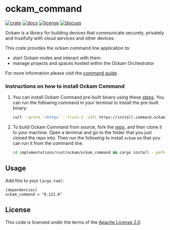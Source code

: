 # ockam_command

[![crate][crate-image]][crate-link]
[![docs][docs-image]][docs-link]
[![license][license-image]][license-link]
[![discuss][discuss-image]][discuss-link]

Ockam is a library for building devices that communicate securely, privately
and trustfully with cloud services and other devices.

This crate provides the ockam command line application to:
 - start Ockam nodes and interact with them
 - manage projects and spaces hosted within the Ockam Orchestrator

For more information please visit the [command guide](https://docs.ockam.io/reference/command)

### Instructions on how to install Ockam Command
1. You can install Ockam Command pre-built binary using these [steps](https://docs.ockam.io/#quick-start). You can run the following command in your terminal to install the pre-built binary:

    ```bash
    curl --proto '=https' --tlsv1.2 -sSfL https://install.command.ockam.io | bash
    ```

1. To build Ockam Command from source, fork the [repo](https://github.com/build-trust/ockam), and then clone it to your machine. Open a terminal and go to the folder that you just cloned the repo into. Then run the following to install `ockam` so that you can run it from the command line.

    ```bash
    cd implementations/rust/ockam/ockam_command && cargo install --path .
    ```

## Usage

Add this to your `Cargo.toml`:

```
[dependencies]
ockam_command = "0.121.0"
```

## License

This code is licensed under the terms of the [Apache License 2.0][license-link].

[main-ockam-crate-link]: https://crates.io/crates/ockam

[crate-image]: https://img.shields.io/crates/v/ockam_command.svg
[crate-link]: https://crates.io/crates/ockam_command

[docs-image]: https://docs.rs/ockam_command/badge.svg
[docs-link]: https://docs.rs/ockam_command

[license-image]: https://img.shields.io/badge/License-Apache%202.0-green.svg
[license-link]: https://github.com/build-trust/ockam/blob/HEAD/LICENSE

[discuss-image]: https://img.shields.io/badge/Discuss-Github%20Discussions-ff70b4.svg
[discuss-link]: https://github.com/build-trust/ockam/discussions
